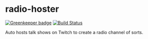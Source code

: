 # radio-hoster

[![Greenkeeper badge](https://badges.greenkeeper.io/freaktechnik/radio-hoster.svg)](https://greenkeeper.io/) [![Build Status](https://travis-ci.org/freaktechnik/radio-hoster.svg?branch=master)](https://travis-ci.org/freaktechnik/radio-hoster)

Auto hosts talk shows on Twitch to create a radio channel of sorts.
